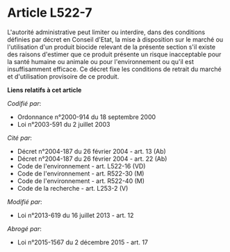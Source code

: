 # Article L522-7

L'autorité administrative peut limiter ou interdire, dans des conditions définies par décret en Conseil d'Etat, la mise à
disposition sur le marché ou l'utilisation d'un produit biocide relevant de la présente section s'il existe des raisons
d'estimer que ce produit présente un risque inacceptable pour la santé humaine ou animale ou pour l'environnement ou qu'il
est insuffisamment efficace. Ce décret fixe les conditions de retrait du marché et d'utilisation provisoire de ce produit.

**Liens relatifs à cet article**

_Codifié par_:

  - Ordonnance n°2000-914 du 18 septembre 2000
  - Loi n°2003-591 du 2 juillet 2003

_Cité par_:

  - Décret n°2004-187 du 26 février 2004 - art. 13 (Ab)
  - Décret n°2004-187 du 26 février 2004 - art. 22 (Ab)
  - Code de l'environnement - art. L522-16 (VD)
  - Code de l'environnement - art. R522-30 (M)
  - Code de l'environnement - art. R522-40 (M)
  - Code de la recherche - art. L253-2 (V)

_Modifié par_:

  - Loi n°2013-619 du 16 juillet 2013 - art. 12

_Abrogé par_:

  - Loi n°2015-1567 du 2 décembre 2015 - art. 17
